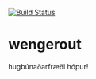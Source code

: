 [![Build Status](https://travis-ci.org/aevartg/wengerout.png)](https://travis-ci.org/aevartg/wengerout)
# wengerout
hugbúnaðarfræði hópur!
